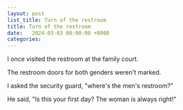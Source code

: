 ```yaml
---
layout: post
list_title: Turn of the restroom
title: Turn of the restroom
date:   2024-03-03 00:00:00 +0800
categories:
---
```


I once visited the restroom at the family court.

The restroom doors for both genders weren't marked.

I asked the security guard, "where's the men's restroom?"

He said, "Is this your first day? The woman is always right!"
